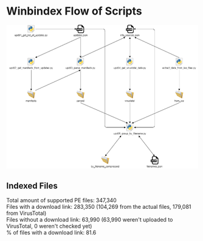 # Winbindex Flow of Scripts

![winbindex-scripts-flow.png](winbindex-scripts-flow.png)

## Indexed Files

<!--FileStats-->
Total amount of supported PE files: 347,340  
Files with a download link: 283,350 (104,269 from the actual files, 179,081 from VirusTotal)  
Files without a download link: 63,990 (63,990 weren't uploaded to VirusTotal, 0 weren't checked yet)  
% of files with a download link: 81.6  
<!--/FileStats-->
